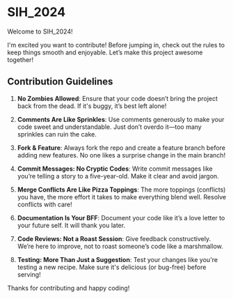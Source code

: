 # SIH_2024

Welcome to SIH_2024!

I'm excited you want to contribute! Before jumping in, check out the rules to keep things smooth and enjoyable. Let’s make this project awesome together!

## Contribution Guidelines

1. **No Zombies Allowed**: Ensure that your code doesn’t bring the project back from the dead. If it's buggy, it’s best left alone!

2. **Comments Are Like Sprinkles**: Use comments generously to make your code sweet and understandable. Just don’t overdo it—too many sprinkles can ruin the cake.

3. **Fork & Feature**: Always fork the repo and create a feature branch before adding new features. No one likes a surprise change in the main branch!

4. **Commit Messages: No Cryptic Codes**: Write commit messages like you’re telling a story to a five-year-old. Make it clear and avoid jargon.

5. **Merge Conflicts Are Like Pizza Toppings**: The more toppings (conflicts) you have, the more effort it takes to make everything blend well. Resolve conflicts with care!

6. **Documentation Is Your BFF**: Document your code like it’s a love letter to your future self. It will thank you later.

7. **Code Reviews: Not a Roast Session**: Give feedback constructively. We’re here to improve, not to roast someone’s code like a marshmallow.

8. **Testing: More Than Just a Suggestion**: Test your changes like you're testing a new recipe. Make sure it's delicious (or bug-free) before serving!

Thanks for contributing and happy coding!
